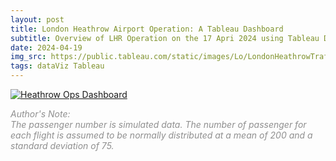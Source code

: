 ```yaml
---
layout: post
title: London Heathrow Airport Operation: A Tableau Dashboard
subtitle: Overview of LHR Operation on the 17 Apri 2024 using Tableau Dashboard
date: 2024-04-19
img_src: https://public.tableau.com/static/images/Lo/LondonHeathrowTrafficFlow-17April2024/Dashboard1/1_rss.png
tags: dataViz Tableau
---
```


<a href='#'><img alt='Heathrow Ops Dashboard' src='https://public.tableau.com/static/images/Lo/LondonHeathrowTrafficFlow-17April2024/Dashboard1/1_rss.png' style='border: none' /></a>


<span style="color:#8F8F8F">*Author's Note:<br>The passenger number is simulated data. The number of passenger for each flight is assumed to be normally distributed at a mean of 200 and a standard deviation of 75.*</span>
